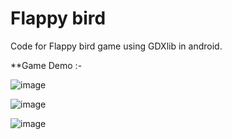 # Flappy bird

Code for Flappy bird game using GDXlib in android.

**Game Demo :-

![image](https://user-images.githubusercontent.com/42302678/107854043-569c2200-6e3f-11eb-9020-26ac794e64ba.png)

![image](https://user-images.githubusercontent.com/42302678/107854103-be526d00-6e3f-11eb-9f2f-20774700ed19.png)

![image](https://user-images.githubusercontent.com/42302678/107854114-ce6a4c80-6e3f-11eb-892c-eabf9e1b2eaf.png)


